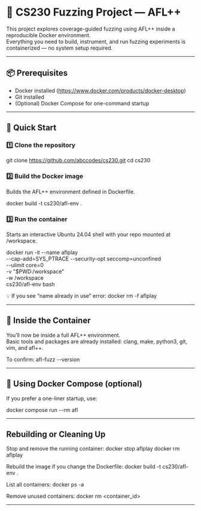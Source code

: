 # 🧪 CS230 Fuzzing Project — AFL++

This project explores coverage-guided fuzzing using AFL++ inside a reproducible Docker environment.  
Everything you need to build, instrument, and run fuzzing experiments is containerized — no system setup required.

---

## 📦 Prerequisites

- Docker installed (https://www.docker.com/products/docker-desktop)
- Git installed
- (Optional) Docker Compose for one-command startup

---

## 🚀 Quick Start

### 1️⃣ Clone the repository
git clone https://github.com/abccodes/cs230.git
cd cs230

### 2️⃣ Build the Docker image
Builds the AFL++ environment defined in Dockerfile.

docker build -t cs230/afl-env .

### 3️⃣ Run the container
Starts an interactive Ubuntu 24.04 shell with your repo mounted at /workspace.

docker run -it --name aflplay \
  --cap-add=SYS_PTRACE --security-opt seccomp=unconfined \
  --ulimit core=0 \
  -v "$PWD:/workspace" \
  -w /workspace \
  cs230/afl-env bash

💡 If you see “name already in use” error:
docker rm -f aflplay

---

## 🧰 Inside the Container

You’ll now be inside a full AFL++ environment.  
Basic tools and packages are already installed: clang, make, python3, git, vim, and afl++.

To confirm:
afl-fuzz --version

---

## 🧩 Using Docker Compose (optional)

If you prefer a one-liner startup, use:

docker compose run --rm afl

---

## Rebuilding or Cleaning Up

Stop and remove the running container:
docker stop aflplay
docker rm aflplay

Rebuild the image if you change the Dockerfile:
docker build -t cs230/afl-env .

List all containers:
docker ps -a

Remove unused containers:
docker rm <container_id>

---
